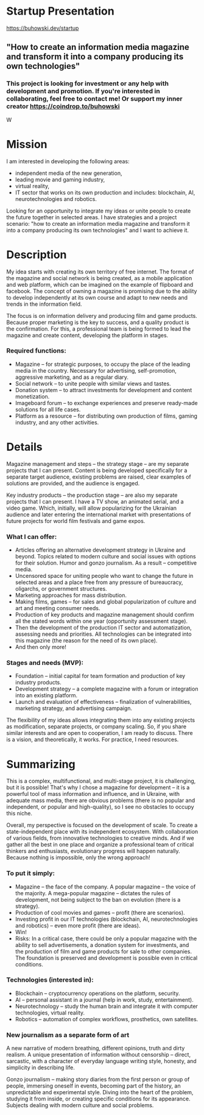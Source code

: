 # Startup Presentation

https://buhowski.dev/startup

## "How to create an information media magazine and transform it into a company producing its own technologies"

### This project is looking for investment or any help with development and promotion. If you're interested in collaborating, feel free to contact me! Or support my inner creator https://coindrop.to/buhowski

W

# Mission

I am interested in developing the following areas:

- independent media of the new generation,
- leading movie and gaming industry,
- virtual reality,
- IT sector that works on its own production and includes: blockchain, AI, neurotechnologies and robotics.

Looking for an opportunity to integrate my ideas or unite people to create the future together in selected areas. I have strategies and a project scenario: "how to create an information media magazine and transform it into a company producing its own technologies" and I want to achieve it.

# Description

My idea starts with creating its own territory of free internet. The format of the magazine and social network is being created, as a mobile application and web platform, which can be imagined on the example of flipboard and facebook. The concept of owning a magazine is promising due to the ability to develop independently at its own course and adapt to new needs and trends in the information field.

The focus is on information delivery and producing film and game products. Because proper marketing is the key to success, and a quality product is the confirmation. For this, a professional team is being formed to lead the magazine and create content, developing the platform in stages.

### Required functions:

- Magazine – for strategic purposes, to occupy the place of the leading media in the country. Necessary for advertising, self-promotion, aggressive marketing, and as a regular diary.
- Social network – to unite people with similar views and tastes.
- Donation system – to attract investments for development and content monetization.
- Imageboard forum – to exchange experiences and preserve ready-made solutions for all life cases.
- Platform as a resource – for distributing own production of films, gaming industry, and any other activities.

# Details

Magazine management and steps – the strategy stage – are my separate projects that I can present. Content is being developed specifically for a separate target audience, existing problems are raised, clear examples of solutions are provided, and the audience is engaged.

Key industry products – the production stage – are also my separate projects that I can present. I have a TV show, an animated serial, and a video game. Which, initially, will allow popularizing for the Ukrainian audience and later entering the international market with presentations of future projects for world film festivals and game expos.

### What I can offer:

- Articles offering an alternative development strategy in Ukraine and beyond. Topics related to modern culture and social issues with options for their solution. Humor and gonzo journalism. As a result – competitive media.
- Uncensored space for uniting people who want to change the future in selected areas and a place free from any pressure of bureaucracy, oligarchs, or government structures.
- Marketing approaches for mass distribution.
- Making films, games – for sales and global popularization of culture and art and meeting consumer needs.
- Production of key products and magazine management should confirm all the stated words within one year (opportunity assessment stage).
- Then the development of the production IT sector and automatization, assessing needs and priorities. All technologies can be integrated into this magazine (the reason for the need of its own place).
- And then only more!

### Stages and needs (MVP):

- Foundation – initial capital for team formation and production of key industry products.
- Development strategy – a complete magazine with a forum or integration into an existing platform.
- Launch and evaluation of effectiveness – finalization of vulnerabilities, marketing strategy, and advertising campaign.

The flexibility of my ideas allows integrating them into any existing projects as modification, separate projects, or company scaling. So, if you share similar interests and are open to cooperation, I am ready to discuss. There is a vision, and theoretically, it works. For practice, I need resources.

# Summarizing

This is a complex, multifunctional, and multi-stage project, it is challenging, but it is possible! That's why I chose a magazine for development – it is a powerful tool of mass information and influence, and in Ukraine, with adequate mass media, there are obvious problems (there is no popular and independent, or popular and high-quality), so I see no obstacles to occupy this niche.

Overall, my perspective is focused on the development of scale. To create a state-independent place with its independent ecosystem. With collaboration of various fields, from innovative technologies to creative minds. And if we gather all the best in one place and organize a professional team of critical thinkers and enthusiasts, evolutionary progress will happen naturally. Because nothing is impossible, only the wrong approach!

### To put it simply:

- Magazine – the face of the company. A popular magazine – the voice of the majority. A mega-popular magazine – dictates the rules of development, not being subject to the ban on evolution (there is a strategy).
- Production of cool movies and games – profit (there are scenarios).
- Investing profit in our IT technologies (blockchain, AI, neurotechnologies and robotics) – even more profit (there are ideas).
- Win!
- Risks: In a critical case, there could be only a popular magazine with the ability to sell advertisements, a donation system for investments, and the production of film and game products for sale to other companies. The foundation is preserved and development is possible even in critical conditions.

### Technologies (interested in):

- Blockchain – cryptocurrency operations on the platform, security.
- AI – personal assistant in a journal (help in work, study, entertainment).
- Neurotechnology – study the human brain and integrate it with computer technologies, virtual reality.
- Robotics – automation of complex workflows, prosthetics, own satellites.

### New journalism as a separate form of art

A new narrative of modern breathing, different opinions, truth and dirty realism. A unique presentation of information without censorship – direct, sarcastic, with a character of everyday language writing style, honesty, and simplicity in describing life.

Gonzo journalism – making story diaries from the first person or group of people, immersing oneself in events, becoming part of the history, an unpredictable and experimental style. Diving into the heart of the problem, studying it from inside, or creating specific conditions for its appearance. Subjects dealing with modern culture and social problems.
